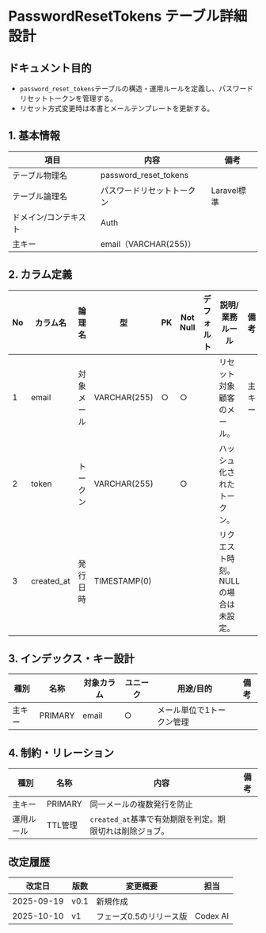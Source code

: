# PasswordResetTokens テーブル詳細設計

## ドキュメント目的
- `password_reset_tokens`テーブルの構造・運用ルールを定義し、パスワードリセットトークンを管理する。
- リセット方式変更時は本書とメールテンプレートを更新する。

## 1. 基本情報
| 項目 | 内容 | 備考 |
|---|---|---|
| テーブル物理名 | password_reset_tokens |  |
| テーブル論理名 | パスワードリセットトークン | Laravel標準 |
| ドメイン/コンテキスト | Auth |  |
| 主キー | email（VARCHAR(255)） |  |

## 2. カラム定義
| No | カラム名 | 論理名 | 型 | PK | Not Null | デフォルト | 説明/業務ルール | 備考 |
|---|---|---|---|---|---|---|---|---|
| 1 | email | 対象メール | VARCHAR(255) | ○ | ○ |  | リセット対象顧客のメール。 | 主キー |
| 2 | token | トークン | VARCHAR(255) |  | ○ |  | ハッシュ化されたトークン。 |  |
| 3 | created_at | 発行日時 | TIMESTAMP(0) |  |  |  | リクエスト時刻。NULLの場合は未設定。 |  |

## 3. インデックス・キー設計
| 種別 | 名称 | 対象カラム | ユニーク | 用途/目的 | 備考 |
|---|---|---|---|---|---|
| 主キー | PRIMARY | email | ○ | メール単位で1トークン管理 |  |

## 4. 制約・リレーション
| 種別 | 名称 | 内容 | 備考 |
|---|---|---|---|
| 主キー | PRIMARY | 同一メールの複数発行を防止 |  |
| 運用ルール | TTL管理 | `created_at`基準で有効期限を判定。期限切れは削除ジョブ。 |  |

## 改定履歴
| 改定日 | 版数 | 変更概要 | 担当 |
|---|---|---|---|
| 2025-09-19 | v0.1 | 新規作成 |  |
| 2025-10-10 | v1 | フェーズ0.5のリリース版 | Codex AI |
